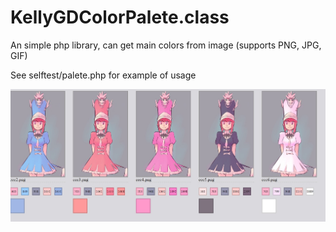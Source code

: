 # KellyGDColorPalete.class
An simple php library, can get main colors from image (supports PNG, JPG, GIF)

See selftest/palete.php for example of usage


<img src="https://raw.githubusercontent.com/NC22/KellyGDColorPalete/master/selftest/test.jpg">
